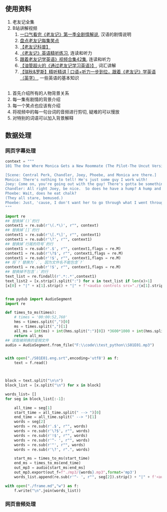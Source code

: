 
## 使用资料
1. 老友记全集
2. B站讲解视频
   1. [一口气看完《老友记》第一季全剧情解说](https://www.bilibili.com/video/BV1PT4y1Q7Lw/), 汉语的剧情说明
   2. [盘点老友记每集笑点](https://www.bilibili.com/video/BV1Xm4y1M7xv/)
   3. [【老友记科普】 ](https://www.bilibili.com/video/BV1P5411R7xG/)
   4. [《老友记》英语精听练习](https://www.bilibili.com/video/BV16e411K7Rb/), 连读和听力
   5. [跟着老友记学英语》视频合集42集](https://www.bilibili.com/video/BV1fB4y1G7BC), 连读和听力
   6. [【油管超火的《通过老友记学习英语》】](https://www.bilibili.com/video/BV1uN411N7J5/), 词汇讲解
   7. [【瑞秋&罗斯】精听精讲 | 口语+听力一步到位，跟着《老友记》学英语（英字）](https://www.bilibili.com/video/BV1S24y1M7hp), 一些英语的基本知识



## 
1. 首先介绍所有的人物背景关系
1. 每一集有剧情的背景介绍
2. 每一个笑点也应该有介绍
3. 将视频中的每一句台词的音频进行剪切, 疑难的可以慢放
4. 对特别的词语可以加入背景解释



## 数据处理
### 网页字幕处理
```python
context = """
101 The One Where Monica Gets a New Roommate (The Pilot-The Uncut Version)

[Scene: Central Perk, Chandler, Joey, Phoebe, and Monica are there.]
Monica: There's nothing to tell! He's just some guy I work with!
Joey: Come on, you're going out with the guy! There's gotta be something wrong with him!
Chandler: All right Joey, be nice.  So does he have a hump? A hump and a hairpiece?
Phoebe: Wait, does he eat chalk?
(They all stare, bemused.)
Phoebe: Just, 'cause, I don't want her to go through what I went through with Carl- oh!
"""

import re
## 替换掉`()`的行
context1 = re.sub(r'\(.*\)', r"", context)
## 替换掉`[]`的行
context1 = re.sub(r'\[.*\]', r"", context1)
context1 = re.sub(r'\?', r"", context1)
## 替换掉`行尾的符号`的行
context1 = re.sub(r'.$', r"", context1,flags = re.M)
context1 = re.sub(r'\?$', r"", context1,flags = re.M)
context1 = re.sub(r'!$', r"", context1,flags = re.M)
## 将`?`替换为`.`, 因为文件名不能包含`?`
context1 = re.sub(r'!$', r"", context1,flags = re.M)
## 替换掉不包含`:`的行
text_list = re.findall(r'.*:.*',context1)
text_list2 = [x.strip().split(":") for x in text_list if len(x)>1]
[x[0] + "|" + x[1].strip() + "|" + f'<audio controls src="./{x[1].strip()}.mp3" style="height: 20px;"></audio>' for x in text_list2]
```



```python

from pydub import AudioSegment
import re

def times_to_ms(times):
    # times = '00:00:52,760'
    hms = times.split(",")[0]
    ms = times.split(",")[1]
    all_ms = int(ms) + int(hms.split(":")[0]) *3600*1000 + int(hms.split(":")[1])*60*1000 + int(hms.split(":")[2])*1000
    return all_ms
## 读取被转换的音频文件
audio = AudioSegment.from_file("F:\\code\\test_python\\S01E01.mp3")


with open("./S01E01.eng.srt",encoding='utf8') as f:
    text = f.read()



block = text.split("\n\n")
block_list = [x.split("\n") for x in block]

words_list= []
for seg in block_list[:-1]:

    all_time = seg[1]
    start_time = all_time.split(" --> ")[0]
    end_time = all_time.split(" --> ")[1]
    words = seg[2]
    words = re.sub(r'.$', r"", words)
    words = re.sub(r'\?$', r"", words)
    words = re.sub(r'!$', r"", words)
    words = re.sub(r'^- ', r"", words)
    words = re.sub(r'"', r"", words)
    words = re.sub(r'\?', r".", words)

    start_ms = times_to_ms(start_time)
    end_ms = times_to_ms(end_time)
    out_mp3 = audio[start_ms:end_ms]
    out_mp3.export(out_f=f"./mp3/{words}.mp3",format='mp3')
    words_list.append(re.sub(r'^- ', r"", seg[2]).strip() + "|" + f'<audio controls src="./{words.strip()}.mp3" style="height: 20px;"></audio>')

with open("./frame.md","w") as f:
    f.write("\n".join(words_list))

```
### 网页音频处理


